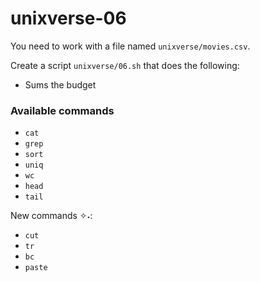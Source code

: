 # unixverse-06


You need to work with a file named `unixverse/movies.csv`.

Create a script `unixverse/06.sh` that does the following:

- Sums the budget

### Available commands

* `cat`
* `grep`
* `sort`
* `uniq`
* `wc`
* `head`
* `tail`

New commands ✧˖:
* `cut`
* `tr`
* `bc`
* `paste`

